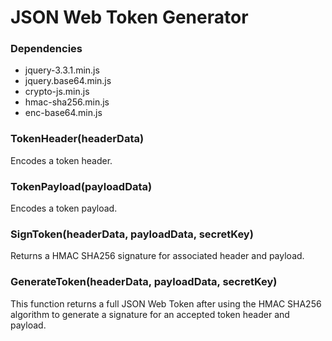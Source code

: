 # JSON Web Token Generator


### Dependencies
* jquery-3.3.1.min.js
* jquery.base64.min.js 
* crypto-js.min.js
* hmac-sha256.min.js
* enc-base64.min.js


### TokenHeader(headerData)
Encodes a token header.


### TokenPayload(payloadData)
Encodes a token payload.


### SignToken(headerData, payloadData, secretKey)
Returns a HMAC SHA256 signature for associated header and payload.


### GenerateToken(headerData, payloadData, secretKey)
This function returns a full JSON Web Token after using the HMAC SHA256 algorithm to generate a signature for an accepted token header and payload.
